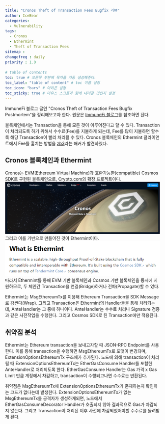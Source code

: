 ```yaml
---
title: "Cronos Theft of Transaction Fees Bugfix 리뷰"
author: IceBear
categories:
  - Vulnerability
tags:
  - Cronos
  - Ethermint
  - Theft of Transaction Fees
sitemap :
changefreq : daily
priority : 1.0

# table of contents
toc: true # 오른쪽 부분에 목차를 자동 생성해준다.
toc_label: "table of content" # toc 이름 설정
toc_icon: "bars" # 아이콘 설정
toc_sticky: true # 마우스 스크롤과 함께 내려갈 것인지 설정
---
```


ImmuneFi 블로그 글인 "Cronos Theft of Transaction Fees Bugfix Postmortem"을 정리해보고자 한다.
원문은 [ImmuneFi 블로그]를 참조하면 된다.

블록체인에서는 Transaction을 통해 모든 것이 이루어진다고 할 수 있다. 
Transaction이 처리되도록 하기 위해서 수수료(Fee)를 지불하게 되는데, Fee를 많이 지불하면 할수록 해당 Transaction이 빨리 처리될 수 있다.
Cronos 블록체인의 Ethermint 클라이언트에서 Fee를 훔치는 방법을 [zb3]라는 해커가 발견하였다.

## Cronos 블록체인과 Ethermint

Cronos는 EVM(Ethereum Virtual Machine)과 호환가능한(compatible) Cosmos SDK로 구현된 블록체인으로, Crypto.com의 확장 프로젝트이다.
![Cronos](/assets/images_post/2022-01-23-immunefi-cronos/cronos.png)
그리고 이를 기반으로 만들어진 것이 Ethermint이다.
![Ethermint](/assets/images_post/2022-01-23-immunefi-cronos/ethermint.png)
따라서 Ethermint를 통해 EVM 기반 블록체인과 Cosmos 기반 블록체인을 동시에 지원하므로, 두 체인간 Transaction을 연결(Bridge)하거나 전파(Propagate)할 수 있다.

Ethermint는 MsgEthereumTx를 이용해 Ethereum Transaction을 SDK Message로 감싼다(Wrap).
그리고 Transaction은 Ethermint의 Handler들을 통해 처리되는데, AnteHandler는 그 중에 하나이다.
AnteHandler는 수수료 처리나 Signature 검증과 같은 사전작업을 수행한다. 그리고 Cosmos SDK로 된 Transaction에만 적용된다.

## 취약점 분석

Ethermint는 Ethereum transaction을 보내고자할 때 JSON-RPC Endpoint를 사용한다.
이를 통해 transaction을 수행하면 MsgEthereumTx로 포맷이 변경되며, ExtensionOptionsEthereumTx 구조체가 추가된다.
노드에 의해 transaction이 처리될 때 ExtensionOptionsEthereumTx는 EtherGasConsume Handler를 포함한 AnteHandler로 처리되도록 한다.
EtherGasConsume Handler는 Gas 가격 x Gas Limit 만큼 계정에서 차감하고, transaction이 수행되고나면 수수료는 반환된다.

취약점은 MsgEthereumTx에 ExtensionOptionsEthereumTx가 존재하는지 확인하는 코드가 없다는데 발생한다.
ExtensionOptionsEthereumTx가 없는 MsgEthereumTx를 공격자가 생성하게되면, 노드에서 EtherGasConsumeDecorator Handler가 호출되지 않아 결과적으로 Gas가 차감되지 않는다.
그리고 Transaction이 처리된 이후 사전에 차감되었어야할 수수료를 돌려받게 된다.

[ImmuneFi 블로그]: https://medium.com/immunefi/cronos-theft-of-transactions-fees-bugfix-postmortem-b33f941b9570 
[zb3]: https://github.com/zb3

